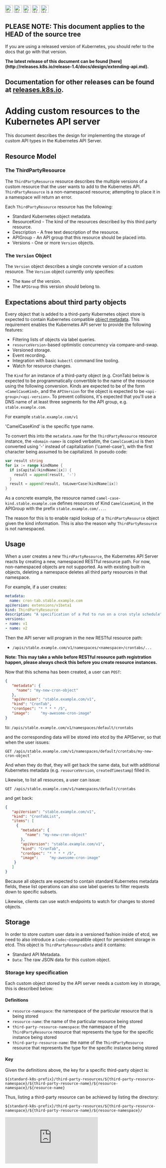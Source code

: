 <!-- BEGIN MUNGE: UNVERSIONED_WARNING -->

<!-- BEGIN STRIP_FOR_RELEASE -->

<img src="http://kubernetes.io/kubernetes/img/warning.png" alt="WARNING"
     width="25" height="25">
<img src="http://kubernetes.io/kubernetes/img/warning.png" alt="WARNING"
     width="25" height="25">
<img src="http://kubernetes.io/kubernetes/img/warning.png" alt="WARNING"
     width="25" height="25">
<img src="http://kubernetes.io/kubernetes/img/warning.png" alt="WARNING"
     width="25" height="25">
<img src="http://kubernetes.io/kubernetes/img/warning.png" alt="WARNING"
     width="25" height="25">

<h2>PLEASE NOTE: This document applies to the HEAD of the source tree</h2>

If you are using a released version of Kubernetes, you should
refer to the docs that go with that version.

<!-- TAG RELEASE_LINK, added by the munger automatically -->
<strong>
The latest release of this document can be found
[here](http://releases.k8s.io/release-1.4/docs/design/extending-api.md).

Documentation for other releases can be found at
[releases.k8s.io](http://releases.k8s.io).
</strong>
--

<!-- END STRIP_FOR_RELEASE -->

<!-- END MUNGE: UNVERSIONED_WARNING -->

# Adding custom resources to the Kubernetes API server

This document describes the design for implementing the storage of custom API
types in the Kubernetes API Server.


## Resource Model

### The ThirdPartyResource

The `ThirdPartyResource` resource describes the multiple versions of a custom
resource that the user wants to add to the Kubernetes API. `ThirdPartyResource`
is a non-namespaced resource; attempting to place it in a namespace will return
an error.

Each `ThirdPartyResource` resource has the following:
   * Standard Kubernetes object metadata.
   * ResourceKind - The kind of the resources described by this third party
resource.
   * Description - A free text description of the resource.
   * APIGroup - An API group that this resource should be placed into.
   * Versions - One or more `Version` objects.

### The `Version` Object

The `Version` object describes a single concrete version of a custom resource.
The `Version` object currently only specifies:
   * The `Name` of the version.
   * The `APIGroup` this version should belong to.

## Expectations about third party objects

Every object that is added to a third-party Kubernetes object store is expected
to contain Kubernetes compatible [object metadata](../devel/api-conventions.md#metadata).
This requirement enables the Kubernetes API server to provide the following
features:
   * Filtering lists of objects via label queries.
   * `resourceVersion`-based optimistic concurrency via compare-and-swap.
   * Versioned storage.
   * Event recording.
   * Integration with basic `kubectl` command line tooling.
   * Watch for resource changes.

The `Kind` for an instance of a third-party object (e.g. CronTab) below is
expected to be programmatically convertible to the name of the resource using
the following conversion. Kinds are expected to be of the form
`<CamelCaseKind>`, and the `APIVersion` for the object is expected to be
`<api-group>/<api-version>`. To prevent collisions, it's expected that you'll
use a DNS name of at least three segments for the API group, e.g. `stable.example.com`.

For example `stable.example.com/v1`

'CamelCaseKind' is the specific type name.

To convert this into the `metadata.name` for the `ThirdPartyResource` resource
instance, the `<domain-name>` is copied verbatim, the `CamelCaseKind` is then
converted using '-' instead of capitalization ('camel-case'), with the first
character being assumed to be capitalized. In pseudo code:

```go
var result string
for ix := range kindName {
  if isCapital(kindName[ix]) {
    result = append(result, '-')
  }
  result = append(result, toLowerCase(kindName[ix])
}
```

As a concrete example, the resource named `camel-case-kind.stable.example.com` defines
resources of Kind `CamelCaseKind`, in the APIGroup with the prefix
`stable.example.com/...`.

The reason for this is to enable rapid lookup of a `ThirdPartyResource` object
given the kind information. This is also the reason why `ThirdPartyResource` is
not namespaced.

## Usage

When a user creates a new `ThirdPartyResource`, the Kubernetes API Server reacts
by creating a new, namespaced RESTful resource path. For now, non-namespaced
objects are not supported. As with existing built-in objects, deleting a
namespace deletes all third party resources in that namespace.

For example, if a user creates:

```yaml
metadata:
  name: cron-tab.stable.example.com
apiVersion: extensions/v1beta1
kind: ThirdPartyResource
description: "A specification of a Pod to run on a cron style schedule"
versions:
- name: v1
- name: v2
```

Then the API server will program in the new RESTful resource path:
   * `/apis/stable.example.com/v1/namespaces/<namespace>/crontabs/...`

**Note: This may take a while before RESTful resource path registration happen, please
always check this before you create resource instances.**

Now that this schema has been created, a user can `POST`:

```json
{
   "metadata": {
     "name": "my-new-cron-object"
   },
   "apiVersion": "stable.example.com/v1",
   "kind": "CronTab",
   "cronSpec": "* * * * /5",
   "image":     "my-awesome-cron-image"
}
```

to: `/apis/stable.example.com/v1/namespaces/default/crontabs`

and the corresponding data will be stored into etcd by the APIServer, so that
when the user issues:

```
GET /apis/stable.example.com/v1/namespaces/default/crontabs/my-new-cron-object`
```

And when they do that, they will get back the same data, but with additional
Kubernetes metadata (e.g. `resourceVersion`, `createdTimestamp`) filled in.

Likewise, to list all resources, a user can issue:

```
GET /apis/stable.example.com/v1/namespaces/default/crontabs
```

and get back:

```json
{
   "apiVersion": "stable.example.com/v1",
   "kind": "CronTabList",
   "items": [
     {
       "metadata": {
         "name": "my-new-cron-object"
       },
       "apiVersion": "stable.example.com/v1",
       "kind": "CronTab",
       "cronSpec": "* * * * /5",
       "image":     "my-awesome-cron-image"
    }
   ]
}
```

Because all objects are expected to contain standard Kubernetes metadata fields,
these list operations can also use label queries to filter requests down to
specific subsets.

Likewise, clients can use watch endpoints to watch for changes to stored
objects.

## Storage

In order to store custom user data in a versioned fashion inside of etcd, we
need to also introduce a `Codec`-compatible object for persistent storage in
etcd. This object is `ThirdPartyResourceData` and it contains:
   * Standard API Metadata.
   * `Data`: The raw JSON data for this custom object.

### Storage key specification

Each custom object stored by the API server needs a custom key in storage, this
is described below:

#### Definitions

   * `resource-namespace`: the namespace of the particular resource that is
being stored
   * `resource-name`: the name of the particular resource being stored
   * `third-party-resource-namespace`: the namespace of the `ThirdPartyResource`
resource that represents the type for the specific instance being stored
   * `third-party-resource-name`: the name of the `ThirdPartyResource` resource
that represents the type for the specific instance being stored

#### Key

Given the definitions above, the key for a specific third-party object is:

```
${standard-k8s-prefix}/third-party-resources/${third-party-resource-namespace}/${third-party-resource-name}/${resource-namespace}/${resource-name}
```

Thus, listing a third-party resource can be achieved by listing the directory:

```
${standard-k8s-prefix}/third-party-resources/${third-party-resource-namespace}/${third-party-resource-name}/${resource-namespace}/
```


<!-- BEGIN MUNGE: GENERATED_ANALYTICS -->
[![Analytics](https://kubernetes-site.appspot.com/UA-36037335-10/GitHub/docs/design/extending-api.md?pixel)]()
<!-- END MUNGE: GENERATED_ANALYTICS -->
